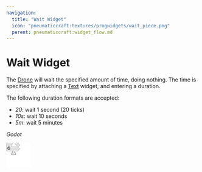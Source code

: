 ```yaml
---
navigation:
  title: "Wait Widget"
  icon: "pneumaticcraft:textures/progwidgets/wait_piece.png"
  parent: pneumaticcraft:widget_flow.md
---
```


# Wait Widget

The [Drone](../drone.md) will wait the specified amount of time, doing nothing. The time is specified by attaching a [Text](./text.md) widget, and entering a duration.

The following duration formats are accepted:
- *20*: wait 1 second (20 ticks)
- *10s*: wait 10 seconds
- *5m*: wait 5 minutes

*Godot*

![](wait_piece.png)

